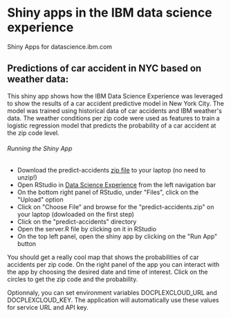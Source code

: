 # Shiny apps in the IBM data science experience

Shiny Apps for datascience.ibm.com

## Predictions of car accident in NYC based on weather data:

This shiny app shows how the IBM Data Science Experience was leveraged to show the results of a car accident predictive model in New York City. The model was trained using historical data of car accidents and IBM weather's data. The weather conditions per zip code were used as features to train a logistic regression model that predicts the probability of a car accident at the zip code level. 

###### Running the Shiny App
- Download the predict-accidents [zip file](https://github.com/IBMDataScience/dsx-shiny-apps/blob/master/predict-accidents.zip) to your laptop (no need to unzip!)
- Open RStudio in [Data Science Experience](http://datascience.ibm.com/) from the left navigation bar 
- On the bottom right panel of RStudio, under "Files", click on the "Upload" option
- Click on "Choose File" and browse for the "predict-accidents.zip" on your laptop (dowloaded on the first step)
- Click on the "predict-accidents" directory
- Open the server.R file by clicking on it in RStudio
- On the top left panel, open the shiny app by clicking on the "Run App" button

You should get a really cool map that shows the probabilities of car accidents per zip code. On the right panel of the app you can interact with the app by choosing the desired date and time of interest. Click on the circles to get the zip code and the probability.

Optionnaly, you can set environment variables DOCPLEXCLOUD_URL and DOCPLEXCLOUD_KEY. The application will automatically use
these values for service URL and API key.
